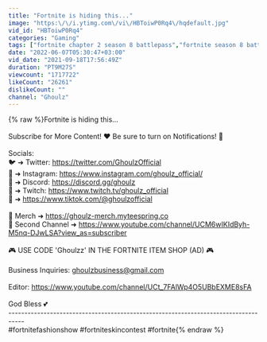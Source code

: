 ```yaml
---
title: "Fortnite is hiding this..."
image: "https:\/\/i.ytimg.com\/vi\/HBToiwP0Rq4\/hqdefault.jpg"
vid_id: "HBToiwP0Rq4"
categories: "Gaming"
tags: ["fortnite chapter 2 season 8 battlepass","fortnite season 8 battlepass","fortnite battlepass"]
date: "2022-06-07T05:30:47+03:00"
vid_date: "2021-09-18T17:56:49Z"
duration: "PT9M27S"
viewcount: "1717722"
likeCount: "26261"
dislikeCount: ""
channel: "Ghoulz"
---
```

{% raw %}Fortnite is hiding this...<br /><br />Subscribe for More Content! ❤️  Be sure to turn on Notifications! 🔔<br /><br />Socials:<br />🐦 ➜ Twitter: <a rel="nofollow" target="blank" href="https://twitter.com/GhoulzOfficial">https://twitter.com/GhoulzOfficial</a><br />📸 ➜ Instagram: <a rel="nofollow" target="blank" href="https://www.instagram.com/ghoulz_official/">https://www.instagram.com/ghoulz_official/</a><br />📱 ➜ Discord: <a rel="nofollow" target="blank" href="https://discord.gg/ghoulz">https://discord.gg/ghoulz</a><br />👾 ➜ Twitch: <a rel="nofollow" target="blank" href="https://www.twitch.tv/ghoulz_official">https://www.twitch.tv/ghoulz_official</a><br />🌟 ➜ <a rel="nofollow" target="blank" href="https://www.tiktok.com/@ghoulzofficial">https://www.tiktok.com/@ghoulzofficial</a><br /><br />💙 Merch ➜ <a rel="nofollow" target="blank" href="https://ghoulz-merch.myteespring.co">https://ghoulz-merch.myteespring.co</a><br />💎 Second Channel ➜ <a rel="nofollow" target="blank" href="https://www.youtube.com/channel/UCM6wIKIdByh-M5nq-DJwLSA?view_as=subscriber">https://www.youtube.com/channel/UCM6wIKIdByh-M5nq-DJwLSA?view_as=subscriber</a><br /><br />🎮  USE CODE 'Ghoulzz' IN THE FORTNITE ITEM SHOP (AD) 🎮<br /><br />Business Inquiries: ghoulzbusiness@gmail.com<br /><br />Editor: <a rel="nofollow" target="blank" href="https://www.youtube.com/channel/UCt_7FAlWp4O5UBbEXME8sFA">https://www.youtube.com/channel/UCt_7FAlWp4O5UBbEXME8sFA</a><br /><br />God Bless 💕<br />-----------------------------------------------------------------------------------<br />#fortnitefashionshow #fortniteskincontest #fortnite{% endraw %}
